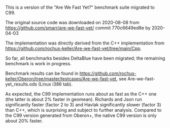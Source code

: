 This is a version of the "Are We Fast Yet?" benchmark suite
migrated to C99.

The original source code was downloaded on 2020-08-08 from 
https://github.com/smarr/are-we-fast-yet/
commit 770c6649ed8e by 2020-04-03

The implementation was directly derived from the C++ implementation from https://github.com/rochus-keller/Are-we-fast-yet/tree/main/Cpp.

So far, all benchmarks besides DeltaBlue have been migrated; the remaining benchmark is work in progress.

Benchmark results can be found in https://github.com/rochus-keller/Oberon/tree/master/testcases/Are-we-fast-yet, see Are-we-fast-yet_results.ods (Linux i386 tab).

As expected, the C99 implementation runs about as fast as the C++ one (the latter is about 2% faster in geomean). Richards and Json run significantly faster (factor 2 to 3) and Havlak significantly slower (factor 3) than C++, which is surprising and subject to further analysis. Compared to the C99 version generated from Oberon+, the native C99 version is only about 20% faster.
